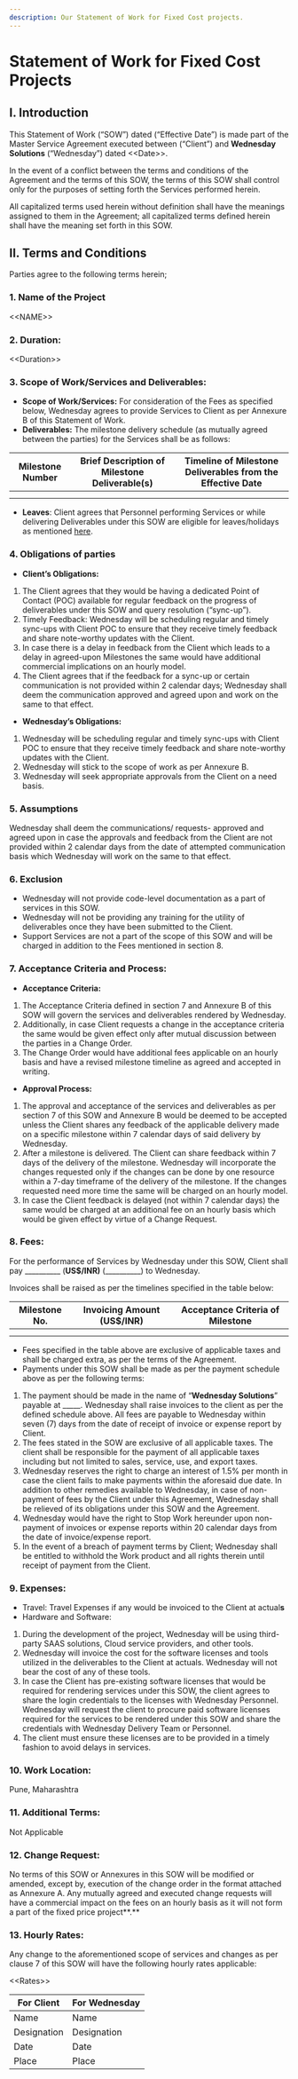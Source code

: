 ```yaml
---
description: Our Statement of Work for Fixed Cost projects.
---
```


# Statement of Work for Fixed Cost Projects

## &#x20;**I. Introduction**

This Statement of Work (“SOW”) dated (“Effective Date”) is made part of the Master Service Agreement executed between (“Client”) and **Wednesday Solutions** (“Wednesday”) dated <\<Date>>.

&#x20;In the event of a conflict between the terms and conditions of the Agreement and the terms of this SOW, the terms of this SOW shall control only for the purposes of setting forth the Services performed herein.

All capitalized terms used herein without definition shall have the meanings assigned to them in the Agreement; all capitalized terms defined herein shall have the meaning set forth in this SOW.

## **II. Terms and Conditions**

Parties agree to the following terms herein;

### **1.  Name of the Project**

<\<NAME>>

### **2. Duration:**&#x20;

<\<Duration>>

### 3. **Scope of Work/Services and Deliverables:**

* **Scope of Work/Services:** For consideration of the Fees as specified below, Wednesday agrees to provide Services to Client as per Annexure B of this Statement of Work.
* **Deliverables:** The milestone delivery schedule (as mutually agreed between the parties) for the Services shall be as follows:

| **Milestone Number** | **Brief Description of Milestone Deliverable(s)** | **Timeline of Milestone Deliverables from the Effective Date** |
| -------------------- | ------------------------------------------------- | -------------------------------------------------------------- |
|                      |                                                   |                                                                |
|                      |                                                   |                                                                |

* **Leaves**: Client agrees that Personnel performing Services or while delivering Deliverables under this SOW are eligible for leaves/holidays as mentioned [here](../../../employee-handbook/benefits-and-perks/).&#x20;

### 4.  Obligations of parties

* **Client’s Obligations:**

1. The Client agrees that they would be having a dedicated Point of Contact (POC) available for regular feedback on the progress of deliverables under this SOW and query resolution (“sync-up”).
2. Timely Feedback: Wednesday will be scheduling regular and timely sync-ups with Client POC to ensure that they receive timely feedback and share note-worthy updates with the Client.
3. In case there is a delay in feedback from the Client which leads to a delay in agreed-upon Milestones the same would have additional commercial implications on an hourly model.
4. The Client agrees that if the feedback for a sync-up or certain communication is not provided within 2 calendar days; Wednesday shall deem the communication approved and agreed upon and work on the same to that effect.

* **Wednesday’s Obligations:**

1. Wednesday will be scheduling regular and timely sync-ups with Client POC to ensure that they receive timely feedback and share note-worthy updates with the Client.
2. Wednesday will stick to the scope of work as per Annexure B.
3. Wednesday will seek appropriate approvals from the Client on a need basis.

### **5.  Assumptions**

Wednesday shall deem the communications/ requests- approved and agreed upon in case the approvals and feedback from the Client are not provided within 2 calendar days from the date of attempted communication basis which Wednesday will work on the same to that effect.

### **6.  Exclusion**

* Wednesday will not provide code-level documentation as a part of services in this SOW.
* Wednesday will not be providing any training for the utility of deliverables once they have been submitted to the Client.
* Support Services are not a part of the scope of this SOW and will be charged in addition to the Fees mentioned in section 8.

### **7. Acceptance Criteria and Process**:

* **Acceptance Criteria:**

1. The Acceptance Criteria defined in section 7 and Annexure B of this SOW will govern the services and deliverables rendered by Wednesday.
2. Additionally, in case Client requests a change in the acceptance criteria the same would be given effect only after mutual discussion between the parties in a Change Order.
3. The Change Order would have additional fees applicable on an hourly basis and have a revised milestone timeline as agreed and accepted in writing.

* **Approval Process:**

1. The approval and acceptance of the services and deliverables as per section 7 of this SOW and Annexure B would be deemed to be accepted unless the Client shares any feedback of the applicable delivery made on a specific milestone within 7 calendar days of said delivery by Wednesday.
2. After a milestone is delivered. The Client can share feedback within 7 days of the delivery of the milestone. Wednesday will incorporate the changes requested only if the changes can be done by one resource within a 7-day timeframe of the delivery of the milestone. If the changes requested need more time the same will be charged on an hourly model.
3. In case the Client feedback is delayed (not within 7 calendar days) the same would be charged at an additional fee on an hourly basis which would be given effect by virtue of a Change Request.

### **8.  Fees:** &#x20;

For the performance of Services by Wednesday under this SOW, Client shall pay \_\_\_\_\_\_\_\_\_\_ (**US$/INR)** (\_\_\_\_\_\_\_\_\_\_) to Wednesday.

Invoices shall be raised as per the timelines specified in the table below:

| **Milestone No.** | **Invoicing Amount (US$/INR)** | **Acceptance Criteria of Milestone** |
| ----------------- | ------------------------------ | ------------------------------------ |
|                   |                                |                                      |
|                   |                                |                                      |

* Fees specified in the table above are exclusive of applicable taxes and shall be charged extra, as per the terms of the Agreement.
* Payments under this SOW shall be made as per the payment schedule above as per the following terms:

1. The payment should be made in the name of “**Wednesday Solutions**” payable at \_\_\_\_\_.  Wednesday shall raise invoices to the client as per the defined schedule above. All fees are payable to Wednesday within seven (7) days from the date of receipt of invoice or expense report by Client.&#x20;
2. The fees stated in the SOW are exclusive of all applicable taxes. The client shall be responsible for the payment of all applicable taxes including but not limited to sales, service, use, and export taxes.&#x20;
3. Wednesday reserves the right to charge an interest of 1.5% per month in case the client fails to make payments within the aforesaid due date. In addition to other remedies available to Wednesday, in case of non-payment of fees by the Client under this Agreement, Wednesday shall be relieved of its obligations under this SOW and the Agreement.&#x20;
4. Wednesday would have the right to Stop Work hereunder upon non-payment of invoices or expense reports within 20 calendar days from the date of invoice/expense report.
5. In the event of a breach of payment terms by Client; Wednesday shall be entitled to withhold the Work product and all rights therein until receipt of payment from the Client.

### **9. Expenses**:

* Travel: Travel Expenses if any would be invoiced to the Client at actual**s**
* Hardware and Software:

1. During the development of the project, Wednesday will be using third-party SAAS solutions, Cloud service providers, and other tools.
2. Wednesday will invoice the cost for the software licenses and tools utilized in the deliverables to the Client at actuals. Wednesday will not bear the cost of any of these tools.
3. In case the Client has pre-existing software licenses that would be required for rendering services under this SOW, the client agrees to share the login credentials to the licenses with Wednesday Personnel. Wednesday will request the client to procure paid software licenses required for the services to be rendered under this SOW and share the credentials with Wednesday Delivery Team or Personnel.
4. The client must ensure these licenses are to be provided in a timely fashion to avoid delays in services.

### **10. Work Location:**&#x20;

&#x20;Pune, Maharashtra

### **11.  Additional Terms:** &#x20;

&#x20;Not Applicable

### **12.  Change Request:**

&#x20;No terms of this SOW or Annexures in this SOW will be modified or amended, except by, execution of the change order in the format attached as Annexure A.   Any mutually agreed and executed change requests will have a commercial impact on the fees on an hourly basis as it will not form a part of the fixed price project**.**

### **13.  Hourly Rates:**

Any change to the aforementioned scope of services and changes as per clause 7 of this SOW will have the following hourly rates applicable:

<\<Rates>>

| For Client  | For Wednesday |
| ----------- | ------------- |
| Name        | Name          |
| Designation | Designation   |
| Date        | Date          |
| Place       | Place         |

&#x20;
